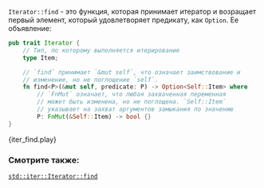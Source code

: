 `Iterator::find` - это функция, которая принимает итератор и возращает первый
элемент, который удовлетворяет предикату, как `Option`. Ее объявление:

```rust
pub trait Iterator {
    // Тип, по которому выполняется итерирование
    type Item;

    // `find` принимает `&mut self`, что означает заимствование и
    // изменение, но не поглощение `self`.
    fn find<P>(&mut self, predicate: P) -> Option<Self::Item> where
        // `FnMut` означает, что любая захваченная переменная
        // может быть изменена, но не поглощена. `Self::Item`
        // указывает на захват аргументов замыкания по значению
        P: FnMut(&Self::Item) -> bool {}
}
```

{iter_find.play}

### Смотрите также:

[`std::iter::Iterator::find`][find]

[find]: http://doc.rust-lang.org/std/iter/trait.Iterator.html#method.find
